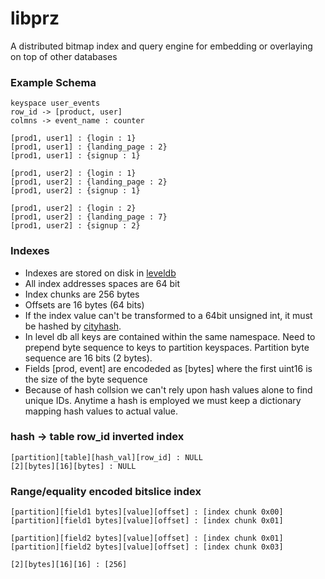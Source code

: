 libprz
========

A distributed bitmap index and query engine for embedding or overlaying on top of other databases


### Example Schema

```
keyspace user_events
row_id -> [product, user]
colmns -> event_name : counter

[prod1, user1] : {login : 1}
[prod1, user1] : {landing_page : 2}
[prod1, user1] : {signup : 1}

[prod1, user2] : {login : 1}
[prod1, user2] : {landing_page : 2}
[prod1, user2] : {signup : 1}

[prod1, user2] : {login : 2}
[prod1, user2] : {landing_page : 7}
[prod1, user2] : {signup : 2}
```

### Indexes

* Indexes are stored on disk in [leveldb](https://code.google.com/p/leveldb/)
* All index addresses spaces are 64 bit
* Index chunks are 256 bytes
* Offsets are 16 bytes (64 bits)
* If the index value can't be transformed to a 64bit unsigned int, it must be hashed by [cityhash](https://code.google.com/p/cityhash/).
* In level db all keys are contained within the same namespace. Need to prepend byte sequence to keys to partition keyspaces. Partition byte sequence are 16 bits (2 bytes).
* Fields [prod, event] are encodeded as [bytes] where the first uint16 is the size of the byte sequence
* Because of hash collsion we can't rely upon hash values alone to find unique IDs. Anytime a hash is employed we must keep a dictionary mapping hash values to actual value.

### hash -> table row_id inverted index

```
[partition][table][hash_val][row_id] : NULL
[2][bytes][16][bytes] : NULL
```


### Range/equality encoded bitslice index

```
[partition][field1 bytes][value][offset] : [index chunk 0x00]
[partition][field1 bytes][value][offset] : [index chunk 0x01]

[partition][field2 bytes][value][offset] : [index chunk 0x01]
[partition][field2 bytes][value][offset] : [index chunk 0x03]

[2][bytes][16][16] : [256]
```
